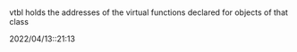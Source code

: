 # 
vtbl
holds the addresses of the virtual functions declared for objects of that class

2022/04/13::21:13
